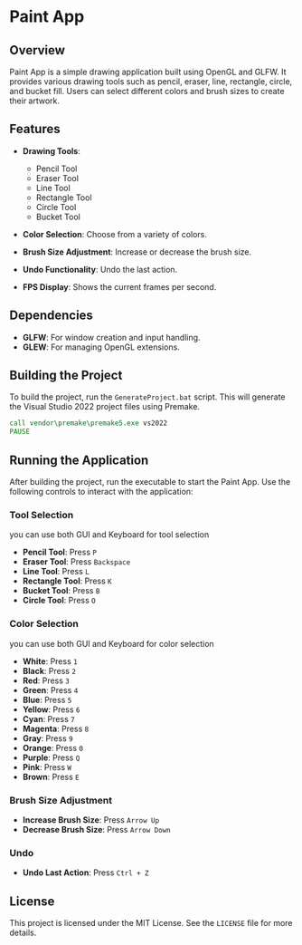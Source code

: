 # Paint App

## Overview

Paint App is a simple drawing application built using OpenGL and GLFW. It provides various drawing tools such as pencil, eraser, line, rectangle, circle, and bucket fill. Users can select different colors and brush sizes to create their artwork.

## Features

- **Drawing Tools**: 
  - Pencil Tool
  - Eraser Tool
  - Line Tool
  - Rectangle Tool
  - Circle Tool
  - Bucket Tool

- **Color Selection**: Choose from a variety of colors.
- **Brush Size Adjustment**: Increase or decrease the brush size.
- **Undo Functionality**: Undo the last action.
- **FPS Display**: Shows the current frames per second.

## Dependencies

- **GLFW**: For window creation and input handling.
- **GLEW**: For managing OpenGL extensions.

## Building the Project

To build the project, run the `GenerateProject.bat` script. This will generate the Visual Studio 2022 project files using Premake.

```bat
call vendor\premake\premake5.exe vs2022
PAUSE
```

## Running the Application

After building the project, run the executable to start the Paint App. Use the following controls to interact with the application:

### Tool Selection 
you can use both GUI and Keyboard for tool selection 

- **Pencil Tool**: Press `P`
- **Eraser Tool**: Press `Backspace`
- **Line Tool**: Press `L`
- **Rectangle Tool**: Press `K`
- **Bucket Tool**: Press `B`
- **Circle Tool**: Press `O`

### Color Selection
you can use both GUI and Keyboard for color selection
- **White**: Press `1`
- **Black**: Press `2`
- **Red**: Press `3`
- **Green**: Press `4`
- **Blue**: Press `5`
- **Yellow**: Press `6`
- **Cyan**: Press `7`
- **Magenta**: Press `8`
- **Gray**: Press `9`
- **Orange**: Press `0`
- **Purple**: Press `Q`
- **Pink**: Press `W`
- **Brown**: Press `E`

### Brush Size Adjustment

- **Increase Brush Size**: Press `Arrow Up`
- **Decrease Brush Size**: Press `Arrow Down`

### Undo

- **Undo Last Action**: Press `Ctrl + Z`

## License

This project is licensed under the MIT License. See the `LICENSE` file for more details.
